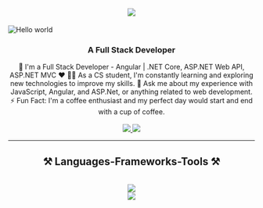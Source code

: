 <h1 align="center">
    <img src="https://readme-typing-svg.herokuapp.com/?font=Righteous&size=35&center=true&vCenter=true&width=500&height=70&duration=4000&lines=Hi+There!+👋;+I'm+Ahmed+Ebrahim!;" />
</h1>
<img src="https://raw.githubusercontent.com/sagar-viradiya/sagar-viradiya/master/resources/banner.png" alt="Hello world">


<h3 align="center">A Full Stack Developer</h3>

<div align="center">
  🏢 I'm a Full Stack Developer - Angular | .NET Core, ASP.NET Web API, ASP.NET MVC ♥
👨‍💻 As a CS student, I'm constantly learning and exploring new technologies to improve my skills.
💬 Ask me about my experience with JavaScript, Angular, and ASP.Net, or anything related to web development.
⚡ Fun Fact: I'm a coffee enthusiast and my perfect day would start and end with a cup of coffee.
</div>
<br>
<div align="center"> 
  
  <a href="https://www.linkedin.com/in/ahmed-ebrahiim-5652812a4/" target="_blank">
    <img src="https://img.shields.io/badge/LinkedIn-0077B5?style=for-the-badge&logo=linkedin&logoColor=white" target="_blank" />
  </a>
  <a href="https://github.com/ahmaadEbrahim" target="_blank">
     <img src="https://img.shields.io/badge/Portfolio-FF5722?style=for-the-badge&logo=todoist&logoColor=white" target="_blank" /> <!-- sqlite, safari, google-chrome are other good icon options -->
  </a>
</div>
<hr>
<h2 align="center">⚒️ Languages-Frameworks-Tools ⚒️</h2>
<br/>
<div align="center">
    <img src="https://skillicons.dev/icons?i=vscode,html,css,bootstrap,tailwind,js,jquery,typescript,angular,sass" /><br>
    <img src="https://skillicons.dev/icons?i=visualstudio,cs,dotnet,cpp,postman,git,github,notion,npm,stackoverflow" />
</div>

<br/>

